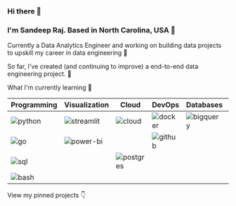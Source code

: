 <!---
sandeeprajchk/sandeeprajchk is a ✨ special ✨ repository because its `README.md` (this file) appears on your GitHub profile.
You can click the Preview link to take a look at your changes.
--->
### Hi there 👋

### I'm Sandeep Raj. Based in North Carolina, USA 📍

Currently a Data Analytics Engineer and working on building data projects to upskill my career in data engineering 🔨

So far, I've created (and continuing to improve) a end-to-end data engineering project. 🌱

What I'm currently learning 🧠

| Programming | Visualization | Cloud          | DevOps        | Databases  | Tools          |
| ----------- | ------------- | -------------- | --------------|------------|----------------|
| ![python](https://img.shields.io/badge/Python-3776AB?style=flat-square&logo=python&logoColor=white)     | ![streamlit](https://img.shields.io/badge/Streamlit-FF4B4B?style=flat-square&logo=streamlit&logoColor=white) | ![cloud](https://img.shields.io/badge/Google_Cloud-4285F4?style=flat-square&logo=googlecloud&logoColor=white)       | ![docker](https://img.shields.io/badge/Docker-2496ED?style=flat-square&logo=docker&logoColor=white)        | ![bigquery](https://img.shields.io/badge/BigQuery-669DF6?style=flat-square&logo=googlebigquery&logoColor=white) | ![Airflow](https://img.shields.io/badge/Airflow?style=for-the-badge&logo=airflow&logoColor=orange)
| ![go](https://img.shields.io/badge/Golang-00ADD8?style=flat-square&logo=go&logoColor=white) | ![power-bi](https://img.shields.io/badge/Power_BI-F2C811?style=flat-square&logo=powerbi&logoColor=white) | | ![github](https://img.shields.io/badge/GitHub_Actions-181717?style=flat-square&logo=github&logoColor=white)| |
| ![sql](https://img.shields.io/badge/SQL-003B57?style=flat-square&logo=sqlite&logoColor=white) | | ![postgres](https://img.shields.io/badge/PostgreSQL-4169E1?style=flat-square&logo=postgresql&logoColor=white) |
| ![bash](https://img.shields.io/badge/Bash-4EAA25?style=flat-square&logo=gnubash&logoColor=white) | | |

View my pinned projects 👇
